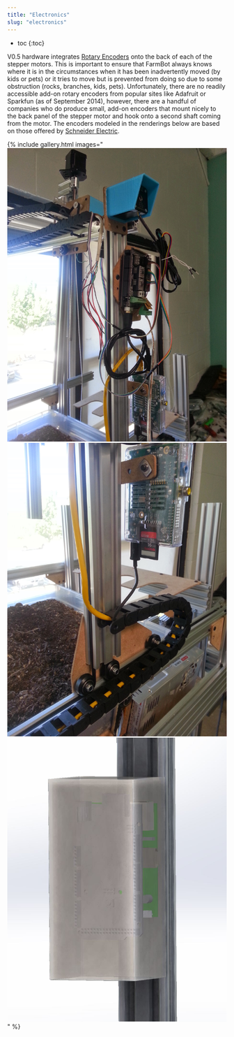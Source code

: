 ```yaml
---
title: "Electronics"
slug: "electronics"
---
```


* toc
{:toc}

V0.5 hardware integrates [Rotary Encoders](http://wiki.farmbot.cc/wiki/Rotary_Encoders) onto the back of each of the stepper motors. This is important to ensure that FarmBot always knows where it is in the circumstances when it has been inadvertently moved (by kids or pets) or it tries to move but is prevented from doing so due to some obstruction (rocks, branches, kids, pets). Unfortunately, there are no readily accessible add-on rotary encoders from popular sites like Adafruit or Sparkfun (as of September 2014), however, there are a handful of companies who do produce small, add-on encoders that mount nicely to the back panel of the stepper motor and hook onto a second shaft coming from the motor. The encoders modeled in the renderings below are based on those offered by [Schneider Electric](http://motion.schneider-electric.com/downloads/datasheets/17_mtr.pdf).

{% include gallery.html images="
![V5_Electronics_1.jpg](_images/V5_Electronics_1.jpg)
![V5_Electronics_2.jpg](_images/V5_Electronics_2.jpg)
![V5_Electronics_Render_1.jpg](_images/V5_Electronics_Render_1.jpg)
" %}


